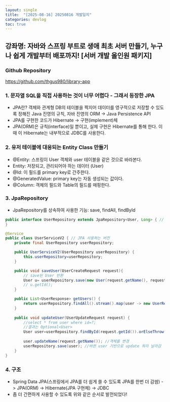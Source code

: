 ```yaml
---
layout: single
title:  "[2025-08-16] 20250816 개발일지"
categories: devlog
toc: true
---
```


## 강좌명: 자바와 스프링 부트로 생애 최초 서버 만들기, 누구나 쉽게 개발부터 배포까지! [서버 개발 올인원 패키지]

### Github Repository
https://github.com/thgus980/library-app

### 1. 문자열 SQL을 직접 사용하는 것이 너무 어렵다 - 그래서 등장한 JPA
- JPA란? 객체와 관계형 DB의 테이블을 짝지어 데이터를 영구적으로 저장할 수 있도록 정해진 Java 진영의 규칙, 자바 진영의 ORM -> Java Persistence API
- JPA를 구현한 코드가 Hibernate -> 구현(implement)체
- JPA(ORM)은 규칙(interface)일 뿐이고, 실제 구현은 Hibernate를 통해 한다. 이때 이 Hibernate는 내부적으로 JDBC를 사용한다.

### 2. 유저 테이블에 대응되는 Entity Class 만들기
- @Entity: 스프링이 User 객체와 user 테이블을 같은 것으로 바라본다.
- Entity: 저장되고, 관리되어야 하는 데이터 (User)
- @Id: 이 필드를 primary key로 간주한다.
- @GeneratedValue: primary key는 자동 생성되는 값이다.
- @Column: 객체의 필드와 Table의 필드를 매핑한다.

### 3. JpaRepository
- JpaRepository를 상속하여 사용한 기능: save, findAll, findById
```java
public interface UserRepository extends JpaRepository<User, Long> { // User의 id가 Long 타입이기 때문에
}
```
```java
@Service
public class UserServiceV2 { // JPA 사용하는 버전
    private final UserRepository userRepository;

    public UserServiceV2(UserRepository userRepository) {
        this.userRepository=userRepository;
    }

    public void saveUser(UserCreateRequest request){
        // save된 User 반환
        User u= userRepository.save(new User(request.getName(), request.getAge())); //save 메소드에 객체를 넣어주면 INSERT SQL이 자동으로 날라간다
        // u.getId();
    }

    public List<UserResponse> getUsers() {
        return userRepository.findAll().stream().map(user -> new UserResponse(user.getId(), user.getName(), user.getAge())).collect(Collectors.toList());
    }
    
    public void updateUser(UserUpdateRequest request) {
        //select * from user where id=?;
        //결과는 Optional<User>
        User user=userRepository.findById(request.getId()).orElseThrow(IllegalArgumentException::new); // 유저가 없다면 예외가 나간다
        
        user.updateName(request.getName()); //객체를 변경
        userRepository.save(user); //바뀐 user 기반으로 update 쿼리 날라감
    }
}
```

### 4. 구조
- Spring Data JPA(스프링에서 JPA를 더 쉽게 쓸 수 있도록 JPA를 한번 더 감쌈) -> JPA(ORM) -> Hibernate(JPA 구현체) -> JDBC
- 좀 더 간편하게 사용할 수 있도록 위와 같은 순서로 발전되었다!
